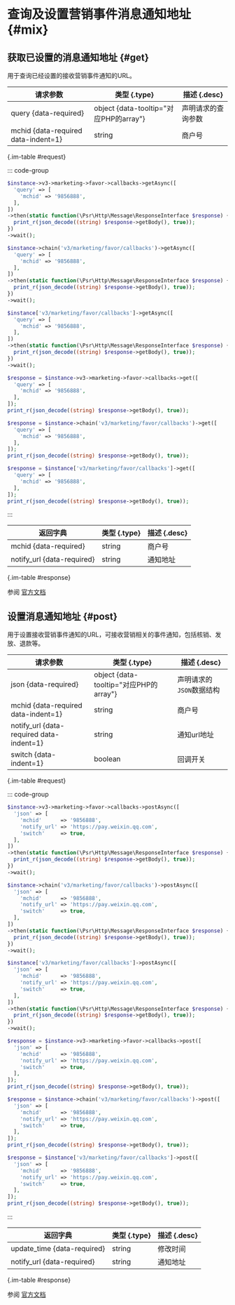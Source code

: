 # 查询及设置营销事件消息通知地址 {#mix}

## 获取已设置的消息通知地址 {#get}

用于查询已经设置的接收营销事件通知的URL。

| 请求参数 | 类型 {.type} | 描述 {.desc}
| --- | --- | ---
| query {data-required} | object {data-tooltip="对应PHP的array"} | 声明请求的查询参数
| mchid {data-required data-indent=1} | string | 商户号

{.im-table #request}

::: code-group

```php [异步纯链式]
$instance->v3->marketing->favor->callbacks->getAsync([
  'query' => [
    'mchid' => '9856888',
  ],
])
->then(static function(\Psr\Http\Message\ResponseInterface $response) {
  print_r(json_decode((string) $response->getBody(), true));
})
->wait();
```

```php [异步声明式]
$instance->chain('v3/marketing/favor/callbacks')->getAsync([
  'query' => [
    'mchid' => '9856888',
  ],
])
->then(static function(\Psr\Http\Message\ResponseInterface $response) {
  print_r(json_decode((string) $response->getBody(), true));
})
->wait();
```

```php [异步属性式]
$instance['v3/marketing/favor/callbacks']->getAsync([
  'query' => [
    'mchid' => '9856888',
  ],
])
->then(static function(\Psr\Http\Message\ResponseInterface $response) {
  print_r(json_decode((string) $response->getBody(), true));
})
->wait();
```

```php [同步纯链式]
$response = $instance->v3->marketing->favor->callbacks->get([
  'query' => [
    'mchid' => '9856888',
  ],
]);
print_r(json_decode((string) $response->getBody(), true));
```

```php [同步声明式]
$response = $instance->chain('v3/marketing/favor/callbacks')->get([
  'query' => [
    'mchid' => '9856888',
  ],
]);
print_r(json_decode((string) $response->getBody(), true));
```

```php [同步属性式]
$response = $instance['v3/marketing/favor/callbacks']->get([
  'query' => [
    'mchid' => '9856888',
  ],
]);
print_r(json_decode((string) $response->getBody(), true));
```

:::

| 返回字典 | 类型 {.type} | 描述 {.desc}
| --- | --- | ---
| mchid {data-required} | string | 商户号
| notify_url {data-required} | string | 通知地址

{.im-table #response}

参阅 [官方文档](https://pay.weixin.qq.com/wiki/doc/apiv3/wxpay/marketing/convention/chapter3_12.shtml)

## 设置消息通知地址 {#post}

用于设置接收营销事件通知的URL，可接收营销相关的事件通知，包括核销、发放、退款等。

| 请求参数 | 类型 {.type} | 描述 {.desc}
| --- | --- | ---
| json {data-required} | object {data-tooltip="对应PHP的array"} | 声明请求的`JSON`数据结构
| mchid {data-required data-indent=1} | string | 商户号
| notify_url {data-required data-indent=1} | string | 通知url地址
| switch {data-indent=1} | boolean | 回调开关

{.im-table #request}

::: code-group

```php [异步纯链式]
$instance->v3->marketing->favor->callbacks->postAsync([
  'json' => [
    'mchid'      => '9856888',
    'notify_url' => 'https://pay.weixin.qq.com',
    'switch'     => true,
  ],
])
->then(static function(\Psr\Http\Message\ResponseInterface $response) {
  print_r(json_decode((string) $response->getBody(), true));
})
->wait();
```

```php [异步声明式]
$instance->chain('v3/marketing/favor/callbacks')->postAsync([
  'json' => [
    'mchid'      => '9856888',
    'notify_url' => 'https://pay.weixin.qq.com',
    'switch'     => true,
  ],
])
->then(static function(\Psr\Http\Message\ResponseInterface $response) {
  print_r(json_decode((string) $response->getBody(), true));
})
->wait();
```

```php [异步属性式]
$instance['v3/marketing/favor/callbacks']->postAsync([
  'json' => [
    'mchid'      => '9856888',
    'notify_url' => 'https://pay.weixin.qq.com',
    'switch'     => true,
  ],
])
->then(static function(\Psr\Http\Message\ResponseInterface $response) {
  print_r(json_decode((string) $response->getBody(), true));
})
->wait();
```

```php [同步纯链式]
$response = $instance->v3->marketing->favor->callbacks->post([
  'json' => [
    'mchid'      => '9856888',
    'notify_url' => 'https://pay.weixin.qq.com',
    'switch'     => true,
  ],
]);
print_r(json_decode((string) $response->getBody(), true));
```

```php [同步声明式]
$response = $instance->chain('v3/marketing/favor/callbacks')->post([
  'json' => [
    'mchid'      => '9856888',
    'notify_url' => 'https://pay.weixin.qq.com',
    'switch'     => true,
  ],
]);
print_r(json_decode((string) $response->getBody(), true));
```

```php [同步属性式]
$response = $instance['v3/marketing/favor/callbacks']->post([
  'json' => [
    'mchid'      => '9856888',
    'notify_url' => 'https://pay.weixin.qq.com',
    'switch'     => true,
  ],
]);
print_r(json_decode((string) $response->getBody(), true));
```

:::

| 返回字典 | 类型 {.type} | 描述 {.desc}
| --- | --- | ---
| update_time {data-required} | string | 修改时间
| notify_url {data-required} | string | 通知地址

{.im-table #response}

参阅 [官方文档](https://pay.weixin.qq.com/wiki/doc/apiv3/wxpay/marketing/convention/chapter3_12.shtml)
